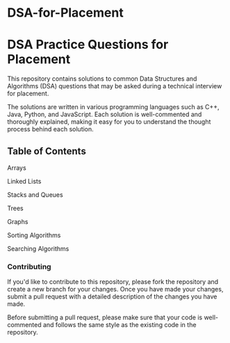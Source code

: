 # DSA-for-Placement
# DSA Practice Questions for Placement
This repository contains solutions to common Data Structures and Algorithms (DSA) questions that may be asked during a technical interview for placement.

The solutions are written in various programming languages such as C++, Java, Python, and JavaScript. Each solution is well-commented and thoroughly explained, making it easy for you to understand the thought process behind each solution.

## Table of Contents
Arrays

Linked Lists

Stacks and Queues

Trees

Graphs

Sorting Algorithms

Searching Algorithms


### Contributing
If you'd like to contribute to this repository, please fork the repository and create a new branch for your changes. Once you have made your changes, submit a pull request with a detailed description of the changes you have made.

Before submitting a pull request, please make sure that your code is well-commented and follows the same style as the existing code in the repository.

